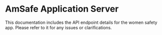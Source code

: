 # AmSafe Application Server
This documentation includes the API endpoint details for the women safety app. Please refer to it for any issues or clarifications.


